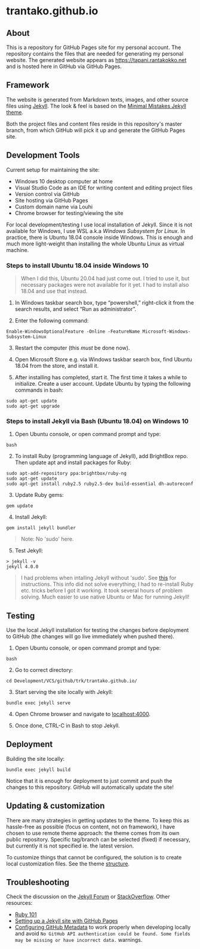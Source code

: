 # trantako.github.io

## About

This is a repository for GitHub Pages site for my personal account. The repository contains the files that are needed for generating my personal website. The generated website appears as https://tapani.rantakokko.net and is hosted here in GitHub via GitHub Pages.

## Framework

The website is generated from Markdown texts, images, and other source files using [Jekyll](https://jekyllrb.com/). The look & feel is based on the [Minimal Mistakes Jekyll theme](https://github.com/mmistakes/minimal-mistakes).

Both the project files and content files reside in this repository's master branch, from which GitHub will pick it up and generate the GitHub Pages site.

## Development Tools

Current setup for maintaining the site:
- Windows 10 desktop computer at home
- Visual Studio Code as an IDE for writing content and editing project files
- Version control via GitHub
- Site hosting via GitHub Pages
- Custom domain name via Louhi
- Chrome browser for testing/viewing the site

For local development/testing I use local installation of Jekyll. Since it is not available for Windows, I use WSL a.k.a *Windows Subsystem for Linux*. In practice, there is Ubuntu 18.04 console inside Windows. This is enough and much more light-weight than installing the whole Ubuntu Linux as virtual machine.

### Steps to install Ubuntu 18.04 inside Windows 10

> When I did this, Ubuntu 20.04 had just come out. I tried to use it, but necessary packages were not available for it yet. I had to install also 18.04 and use that instead.

1. In Windows taskbar search box, type “powershell,” right-click it from the search results, and select “Run as administrator”.

2. Enter the following command:

```
Enable-WindowsOptionalFeature -Online -FeatureName Microsoft-Windows-Subsystem-Linux
```

3. Restart the computer (this *must* be done now).

4. Open Microsoft Store e.g. via Windows taskbar search box, find Ubuntu 18.04 from the store, and install it.

5. After installing has completed, start it. The first time it takes a while to initialize. Create a user account. Update Ubuntu by typing the following commands in bash:

```
sudo apt-get update
sudo apt-get upgrade
```

### Steps to install Jekyll via Bash (Ubuntu 18.04) on Windows 10

1. Open Ubuntu console, or open command prompt and type:
```
bash
```

2. To install Ruby (programming language of Jekyll), add BrightBox repo. Then update apt and install packages for Ruby:
```
sudo apt-add-repository ppa:brightbox/ruby-ng
sudo apt-get update
sudo apt-get install ruby2.5 ruby2.5-dev build-essential dh-autoreconf
```

3. Update Ruby gems:
```
gem update
```

4. Install Jekyll:
```
gem install jekyll bundler
```

> Note: No 'sudo' here.

5. Test Jekyll:
```
> jekyll -v
jekyll 4.0.0
```

> I had problems when intalling Jekyll without 'sudo'. See [this](https://jekyllrb.com/docs/troubleshooting/#no-sudo) for instructions. This info did not solve everything; I had to re-install Ruby etc. tricks before I got it working. It took several hours of problem solving. Much easier to use native Ubuntu or Mac for running Jekyll!

## Testing

Use the local Jekyll installation for testing the changes before deployment to GitHub (the changes will go live immediately when pushed there).

1. Open Ubuntu console, or open command prompt and type:
```
bash
```

2. Go to correct directory:
```
cd Development/VCS/github/trk/trantako.github.io/
```

3. Start serving the site locally with Jekyll:
```
bundle exec jekyll serve
```

4. Open Chrome browser and navigate to [localhost:4000](localhost:4000).

5. Once done, CTRL-C in Bash to stop Jekyll.

## Deployment

Building the site locally:
```
bundle exec jekyll build
```

Notice that it is enough for deployment to just commit and push the changes to this repository. GitHub will automatically update the site!

## Updating & customization

There are many strategies in getting updates to the theme. To keep this as hassle-free as possible (focus on content, not on framework), I have chosen to use remote theme approach: the theme comes from its own public repository. Specific tag/branch can be selected (fixed) if necessary, but currently it is not specified ie. the latest version.

To customize things that cannot be configured, the solution is to create local customization files. See the theme [structure](https://mmistakes.github.io/minimal-mistakes/docs/structure/).

## Troubleshooting

Check the discussion on the [Jekyll Forum](https://talk.jekyllrb.com/) or [StackOverflow](https://stackoverflow.com/questions/tagged/jekyll). Other resources:

- [Ruby 101](https://jekyllrb.com/docs/ruby-101/)
- [Setting up a Jekyll site with GitHub Pages](https://jekyllrb.com/docs/github-pages/)
- [Configuring GitHub Metadata](https://github.com/jekyll/github-metadata/blob/master/docs/configuration.md#configuration) to work properly when developing locally and avoid `No GitHub API authentication could be found. Some fields may be missing or have incorrect data.` warnings.
